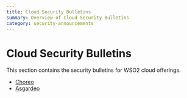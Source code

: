 ```yaml
---
title: Cloud Security Bulletins
summary: Overview of Cloud Security Bulletins
category: security-announcements
---
```


# Cloud Security Bulletins

This section contains the security bulletins for WSO2 cloud offerings.

* [Choreo]({{#base_path#}}/security-announcements/cloud-security-bulletins/choreo/)
* [Asgardeo]({{#base_path#}}/security-announcements/cloud-security-bulletins/asgardeo/)